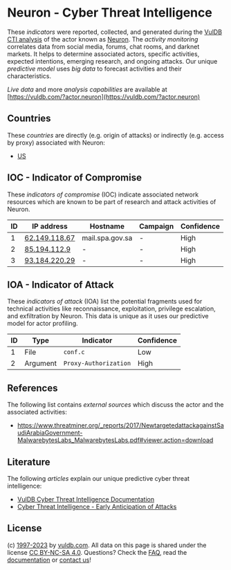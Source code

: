 # Neuron - Cyber Threat Intelligence

These _indicators_ were reported, collected, and generated during the [VulDB CTI analysis](https://vuldb.com/?kb.cti) of the actor known as [Neuron](https://vuldb.com/?actor.neuron). The _activity monitoring_ correlates data from social media, forums, chat rooms, and darknet markets. It helps to determine associated actors, specific activities, expected intentions, emerging research, and ongoing attacks. Our unique _predictive model_ uses _big data_ to forecast activities and their characteristics.

_Live data_ and more _analysis capabilities_ are available at [https://vuldb.com/?actor.neuron](https://vuldb.com/?actor.neuron)

## Countries

These _countries_ are directly (e.g. origin of attacks) or indirectly (e.g. access by proxy) associated with Neuron:

* [US](https://vuldb.com/?country.us)

## IOC - Indicator of Compromise

These _indicators of compromise_ (IOC) indicate associated network resources which are known to be part of research and attack activities of Neuron.

ID | IP address | Hostname | Campaign | Confidence
-- | ---------- | -------- | -------- | ----------
1 | [62.149.118.67](https://vuldb.com/?ip.62.149.118.67) | mail.spa.gov.sa | - | High
2 | [85.194.112.9](https://vuldb.com/?ip.85.194.112.9) | - | - | High
3 | [93.184.220.29](https://vuldb.com/?ip.93.184.220.29) | - | - | High

## IOA - Indicator of Attack

These _indicators of attack_ (IOA) list the potential fragments used for technical activities like reconnaissance, exploitation, privilege escalation, and exfiltration by Neuron. This data is unique as it uses our predictive model for actor profiling.

ID | Type | Indicator | Confidence
-- | ---- | --------- | ----------
1 | File | `conf.c` | Low
2 | Argument | `Proxy-Authorization` | High

## References

The following list contains _external sources_ which discuss the actor and the associated activities:

* https://www.threatminer.org/_reports/2017/NewtargetedattackagainstSaudiArabiaGovernment-MalwarebytesLabs_MalwarebytesLabs.pdf#viewer.action=download

## Literature

The following _articles_ explain our unique predictive cyber threat intelligence:

* [VulDB Cyber Threat Intelligence Documentation](https://vuldb.com/?kb.cti)
* [Cyber Threat Intelligence - Early Anticipation of Attacks](https://www.scip.ch/en/?labs.20201022)

## License

(c) [1997-2023](https://vuldb.com/?kb.changelog) by [vuldb.com](https://vuldb.com/?kb.about). All data on this page is shared under the license [CC BY-NC-SA 4.0](https://creativecommons.org/licenses/by-nc-sa/4.0/). Questions? Check the [FAQ](https://vuldb.com/?kb.faq), read the [documentation](https://vuldb.com/?kb) or [contact us](https://vuldb.com/?contact)!
